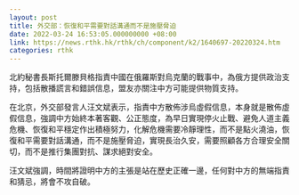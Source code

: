 ```yaml
---
layout: post
title: 外交部：恢復和平需要對話溝通而不是施壓脅迫
date: 2022-03-24 16:53:05.000000000 +08:00
link: https://news.rthk.hk/rthk/ch/component/k2/1640697-20220324.htm
categories: rthk
---
```


北約秘書長斯托爾滕貝格指責中國在俄羅斯對烏克蘭的戰事中，為俄方提供政治支持，包括散播謊言和錯誤信息，盟友亦關注中方可能提供物質支持。

在北京，外交部發言人汪文斌表示，指責中方散佈涉烏虛假信息，本身就是散佈虛假信息，強調中方始終本著客觀、公正態度，為早日實現停火止戰、避免人道主義危機、恢復和平穩定作出積極努力，化解危機需要冷靜理性，而不是點火澆油，恢復和平需要對話溝通，而不是施壓脅迫，實現長治久安，需要照顧各方合理安全關切，而不是推行集團對抗、謀求絕對安全。

汪文斌強調，時間將證明中方的主張是站在歷史正確一邊，任何對中方的無端指責和猜忌，將會不攻自破。
